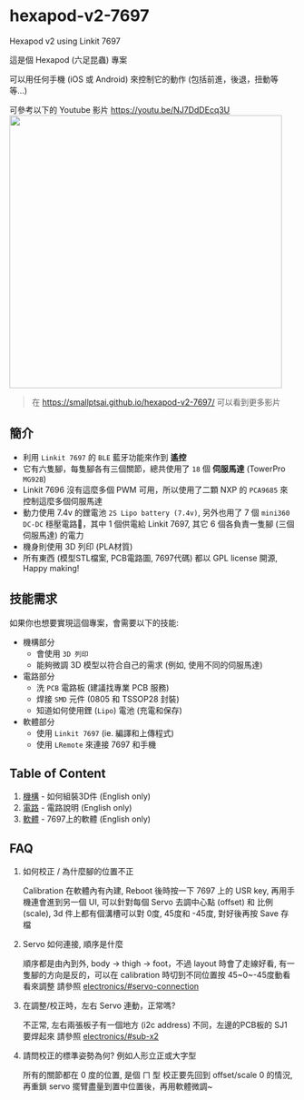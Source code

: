 # hexapod-v2-7697

Hexapod v2 using Linkit 7697

這是個 Hexapod (六足昆蟲) 專案

可以用任何手機 (iOS 或 Android) 來控制它的動作 (包括前進，後退，扭動等等...)

可參考以下的 Youtube 影片 https://youtu.be/NJ7DdDEcq3U
<a href='https://youtu.be/NJ7DdDEcq3U'><img width=480 src='http://img.youtube.com/vi/NJ7DdDEcq3U/0.jpg'/></a>

> 在 https://smallptsai.github.io/hexapod-v2-7697/ 可以看到更多影片

## 簡介

* 利用 `Linkit 7697` 的 `BLE` 藍牙功能來作到 **遙控**
* 它有六隻腳，每隻腳各有三個關節，總共使用了 `18` 個 **伺服馬達** (TowerPro `MG92B`)
* Linkit 7696 沒有這麼多個 PWM 可用，所以使用了二顆 NXP 的 `PCA9685` 來控制這麼多個伺服馬達
* 動力使用 7.4v 的鋰電池 `2S Lipo battery (7.4v)`, 另外也用了 7 個 `mini360 DC-DC` 穩壓電路，其中 1 個供電給 Linkit 7697, 其它 6 個各負責一隻腳 (三個伺服馬達) 的電力
* 機身則使用 3D 列印 (PLA材質)
* 所有東西  (模型STL檔案, PCB電路圖, 7697代碼) 都以 GPL license 開源, Happy making!

## 技能需求

如果你也想要實現這個專案，會需要以下的技能:

* 機構部分
    * 會使用 `3D 列印`
    * 能夠微調 3D 模型以符合自己的需求 (例如, 使用不同的伺服馬達)
* 電路部分
    * 洗 `PCB` 電路板 (建議找專業 PCB 服務)
    * 焊接 `SMD` 元件 (0805 和 TSSOP28 封裝)
    * 知道如何使用鋰 (`Lipo`) 電池 (充電和保存)
* 軟體部分
    * 使用 `Linkit 7697` (ie. 編譯和上傳程式)
    * 使用 `LRemote` 來連接 7697 和手機

## Table of Content

1. [機構](mechanism/) - 如何組裝3D件 (English only)
1. [電路](electronics/) - 電路說明 (English only)
1. [軟體](software/) - 7697上的軟體 (English only)

## FAQ

1. 如何校正 / 為什麼腳的位置不正

    Calibration 在軟體內有內建, Reboot 後時按一下 7697 上的 USR key, 再用手機連會進到另一個 UI, 可以針對每個 Servo 去調中心點 (offset) 和 比例 (scale), 3d 件上都有個溝槽可以對 0度, 45度和 -45度, 對好後再按 Save 存檔

1. Servo 如何連接, 順序是什麼

    順序都是由內到外, body -> thigh -> foot，不過 layout 時會了走線好看, 有一隻腳的方向是反的，可以在 calibration 時切到不同位置按 45~0~-45度動看看來調整
    請參照 [electronics/#servo-connection](electronics/#servo-connection)

1. 在調整/校正時，左右 Servo 連動，正常嗎?

    不正常, 左右兩張板子有一個地方 (i2c address) 不同，左邊的PCB板的 SJ1 要焊起來
    請參照 [electronics/#sub-x2](electronics/#sub-x2)

1. 請問校正的標準姿勢為何? 例如人形立正或大字型

    所有的關節都在 0 度的位置, 是個 ㄇ 型
    校正要先回到 offset/scale 0 的情況, 再重鎖 servo 擺臂盡量到置中位置後，再用軟體微調~